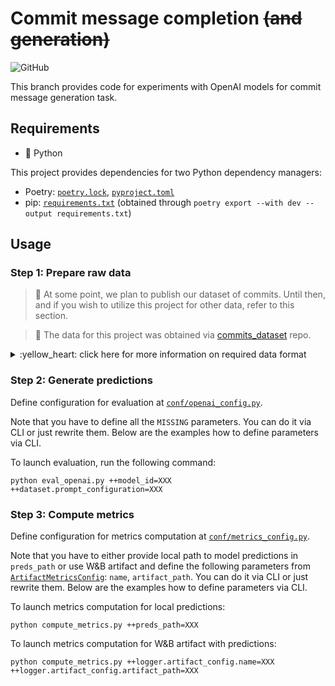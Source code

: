 # Commit message completion ~~(and generation)~~



![GitHub](https://img.shields.io/github/license/saridormi/commit_message_generation?style=for-the-badge)

This branch provides code for experiments with OpenAI models for commit message generation task.

## Requirements

* :snake: Python

This project provides dependencies for two Python dependency managers:
* Poetry: [`poetry.lock`](poetry.lock), [`pyproject.toml`](pyproject.toml)
* pip: [`requirements.txt`](requirements.txt) (obtained through `poetry export --with dev --output requirements.txt`)
     
## Usage

### Step 1: Prepare raw data

> :construction: At some point, we plan to publish our dataset of commits. Until then, and if you wish to utilize this project 
> for other data, refer to this section.

> :star2: The data for this project was obtained via [commits_dataset](https://github.com/saridormi/commits_dataset) repo. 

<details>
<summary>:yellow_heart: click here for more information on required data format</summary>

This project expects input to be stored in a JSONLines format:
```
 ├── ...  # data directory
 │   ├── <input_file>.jsonl
 └── ...
```

In our case, each input example is commit. Specifically, the following keys are expected in each row:

* `message`: Commit message.
* `mods`: A list of modification made in a commit. Each modification should contain the following keys:
  * `change_type`: Type of modification (string, one of `MODIFY`, `ADD`, `DELETE`, `RENAME`, `COPY`, `UNKNOWN`).
  * `old_path`: Path to file before the commit (`None` when `change_type` is `ADD`).
  * `new_path`: Path to file after the commit (`None` when `change_type` is `DELETE`).
  * `diff`: Output of the `git diff` command for this specific file.

</details>

### Step 2: Generate predictions

Define configuration for evaluation at [`conf/openai_config.py`](conf/openai_config.py). 

Note that you have to define all the `MISSING` parameters. You can do it via CLI or just rewrite them. Below are the examples how to define parameters via CLI.

To launch evaluation, run the following command:
```
python eval_openai.py ++model_id=XXX ++dataset.prompt_configuration=XXX
```

### Step 3: Compute metrics

Define configuration for metrics computation at [`conf/metrics_config.py`](conf/metrics_config.py).

Note that you have to either provide local path to model predictions in `preds_path` or use W&B artifact and define the following parameters from [`ArtifactMetricsConfig`](conf/metrics_config.py): `name`, `artifact_path`. You can do it via CLI or just rewrite them. Below are the examples how to define parameters via CLI.


To launch metrics computation for local predictions:
```
python compute_metrics.py ++preds_path=XXX
```

To launch metrics computation for W&B artifact with predictions:
```
python compute_metrics.py ++logger.artifact_config.name=XXX ++logger.artifact_config.artifact_path=XXX
```
